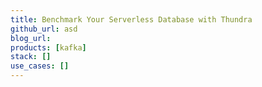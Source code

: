 ```yaml
---
title: Benchmark Your Serverless Database with Thundra
github_url: asd
blog_url: 
products: [kafka]
stack: []
use_cases: []
---
```


